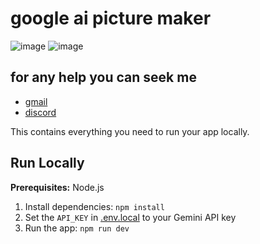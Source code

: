 # google ai picture maker
![image](https://github.com/user-attachments/assets/7257977a-bc22-4f26-a817-7a64af38c454)
![image](https://github.com/user-attachments/assets/b9b25378-fb0b-465b-916c-6ff4346fa63e)
## for any help you can seek me
- [gmail](shushankpawar66@gmail.com)
- [discord](https://discord.gg/FxbU6Bdf)



This contains everything you need to run your app locally.

## Run Locally

**Prerequisites:**  Node.js


1. Install dependencies:
   `npm install`
2. Set the `API_KEY` in [.env.local](.env.local) to your Gemini API key
3. Run the app:
   `npm run dev`
